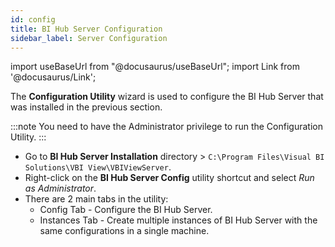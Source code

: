```yaml
---
id: config
title: BI Hub Server Configuration
sidebar_label: Server Configuration
---
```


import useBaseUrl from "@docusaurus/useBaseUrl";
import Link from '@docusaurus/Link';

The **Configuration Utility** wizard is used to configure the BI Hub Server that was installed in the previous section.

:::note
You need to have the Administrator privilege to run the Configuration Utility.
:::

* Go to **BI Hub Server Installation** directory > `C:\Program Files\Visual BI Solutions\VBI View\VBIViewServer`.
* Right-click on the **BI Hub Server Config** utility shortcut and select *Run as Administrator*.
* There are 2 main tabs in the utility:
  * <Link to={useBaseUrl('docs/installation-guide/install-bihub-windows/server/config/config-tab')}>Config Tab</Link> - Configure the BI Hub Server.
  * <Link to={useBaseUrl('docs/installation-guide/install-bihub-windows/server/config/instances-tab')}>Instances Tab</Link> - Create multiple instances of BI Hub Server with the same configurations in a single machine.

